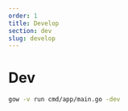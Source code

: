 ```yaml
---
order: 1
title: Develop
section: dev
slug: develop
---
```


# Dev

```bash
gow -v run cmd/app/main.go -dev
```
